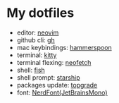 # My dotfiles

- editor: [neovim](https://github.com/neovim/neovim)
- github cli: [gh](https://github.com/cli/cli)
- mac keybindings: [hammerspoon](https://github.com/Hammerspoon/hammerspoon)
- terminal: [kitty](https://github.com/kovidgoyal/kitty)
- terminal flexing: [neofetch](https://github.com/dylanaraps/neofetch)
- shell: [fish](https://github.com/fish-shell/fish-shell)
- shell prompt: [starship](https://github.com/starship/starship)
- packages update: [topgrade](https://github.com/topgrade-rs/topgrade)
- font: [NerdFont(JetBrainsMono)](https://github.com/ryanoasis/nerd-fonts)
